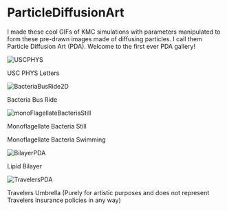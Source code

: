 # ParticleDiffusionArt
I made these cool GIFs of KMC simulations with parameters manipulated to form these pre-drawn images made of diffusing particles. I call them Particle Diffusion Art (PDA). Welcome to the first ever PDA gallery!


![USCPHYS](https://user-images.githubusercontent.com/62254347/117349003-bcf17900-ae5f-11eb-9f3b-d0ceb8e59e50.gif)

USC PHYS Letters

![BacteriaBusRide2D](https://user-images.githubusercontent.com/62254347/118174728-09026780-b3e4-11eb-987f-f3936eb19c82.gif)

Bacteria Bus Ride

![monoFlagellateBacteriaStill](https://user-images.githubusercontent.com/62254347/119588021-c39b4e00-bd84-11eb-8ccb-64f1e785baca.gif)

Monoflagellate Bacteria Still


Monoflagellate Bacteria Swimming

![BilayerPDA](https://user-images.githubusercontent.com/62254347/119588268-4c19ee80-bd85-11eb-9c02-ec1d59df4910.gif)

Lipid Bilayer

![TravelersPDA](https://user-images.githubusercontent.com/62254347/184515383-dd82531b-dabf-4988-9f1a-f30f1ee64928.gif)

Travelers Umbrella (Purely for artistic purposes and does not represent Travelers Insurance policies in any way)

